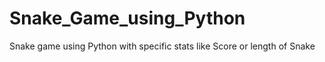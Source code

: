 # Snake_Game_using_Python
Snake game using Python with specific stats like Score or length of Snake
